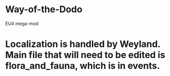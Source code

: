 # Way-of-the-Dodo
EU4 mega-mod
# Localization is handled by Weyland. Main file that will need to be edited is flora_and_fauna, which is in events.
